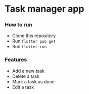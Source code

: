 # Task manager app

### How to run

- Clone this repository
- Run `flutter pub get`
- Run `flutter run`

### Features

- Add a new task
- Delete a task
- Mark a task as done
- Edit a task
